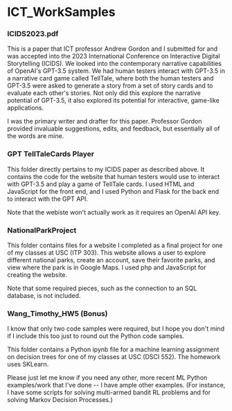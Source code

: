 # ICT_WorkSamples

### ICIDS2023.pdf

This is a paper that ICT professor Andrew Gordon and I submitted for and was accepted into the 2023 International Conference on Interactive Digital Storytelling (ICIDS). We looked into the contemporary narrative capabilities of OpenAI's GPT-3.5 system. We had human testers interact with GPT-3.5 in a narrative card game called TellTale, where both the human testers and GPT-3.5 were asked to generate a story from a set of story cards and to evaluate each other's stories. Not only did this explore the narrative potential of GPT-3.5, it also explored its potential for interactive, game-like applications.

I was the primary writer and drafter for this paper. Professor Gordon provided invaluable suggestions, edits, and feedback, but essentially all of the words are mine.

### GPT TellTaleCards Player

This folder directly pertains to my ICIDS paper as described above. It contains the code for the website that human testers would use to interact with GPT-3.5 and play a game of TellTale cards. I used HTML and JavaScript for the front end, and I used Python and Flask for the back end to interact with the GPT API.

Note that the webiste won't actually work as it requires an OpenAI API key.

### NationalParkProject

This folder contains files for a website I completed as a final project for one of my classes at USC (ITP 303). This website allows a user to explore different national parks, create an account, save their favorite parks, and view where the park is in Google Maps. I used php and JavaScript for creating the website.

Note that some required pieces, such as the connection to an SQL database, is not included.

### Wang_Timothy_HW5 (Bonus)

I know that only two code samples were required, but I hope you don't mind if I include this too just to round out the Python code samples.

This folder contains a Python ipynb file for a machine learning assignment on decision trees for one of my classes at USC (DSCI 552). The homework uses SKLearn.

Please just let me know if you need any other, more recent ML Python examples/work that I've done -- I have ample other examples. (For instance, I have some scripts for solving multi-armed bandit RL problems and for solving Markov Decision Processes.)
